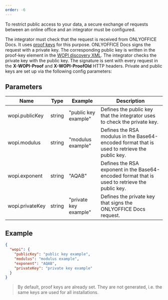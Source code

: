 ```yaml
---
order: -6
---
```


To restrict public access to your data, a secure exchange of requests between an online office and an integrator must be configured.

The integrator must check that the request is received from ONLYOFFICE Docs. It uses [proof keys](https://docs.microsoft.com/en-us/microsoft-365/cloud-storage-partner-program/online/scenarios/proofkeys) for this purpose. ONLYOFFICE Docs signs the request with a private key. The corresponding public key is written in the proof-key element in the [WOPI discovery XML](../WOPI%20discovery/index.md). The integrator checks the private key with the public key. The signature is sent with every request in the **X-WOPI-Proof** and **X-WOPI-ProofOld** HTTP headers. Private and public keys are set up via the following config parameters:

## Parameters

| Name            | Type   | Example               | Description                                                                                    |
| --------------- | ------ | --------------------- | ---------------------------------------------------------------------------------------------- |
| wopi.publicKey  | string | "public key example"  | Defines the public key that the integrator uses to check the private key.                      |
| wopi.modulus    | string | "modulus example"     | Defines the RSA modulus in the Base64-encoded format that is used to retrieve the public key.  |
| wopi.exponent   | string | "AQAB"                | Defines the RSA exponent in the Base64-encoded format that is used to retrieve the public key. |
| wopi.privateKey | string | "private key example" | Defines the private key that signs the ONLYOFFICE Docs request.                                |

## Example

``` json
{
  "wopi": {
    "publicKey": "public key example",
    "modulus": "modulus example",
    "exponent": "AQAB",
    "privateKey": "private key example"
  }
}
```

> By default, proof keys are already set. They are not generated, i.e. the same keys are used for all installations.
